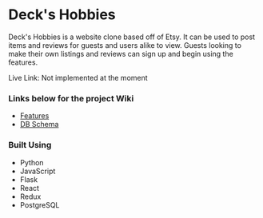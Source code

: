 # Deck's Hobbies

Deck's Hobbies is a website clone based off of Etsy. It can be used to post items and reviews for guests and users alike to view. 
Guests looking to make their own listings and reviews can sign up and begin using the features.

Live Link: Not implemented at the moment

### Links below for the project Wiki
- [Features](https://github.com/anwersaad0/Etsy-Clone/wiki/Project-Features)
- [DB Schema](https://github.com/anwersaad0/Etsy-Clone/blob/main/EtsyCloneDBD.png)

### Built Using
- Python
- JavaScript
- Flask
- React
- Redux
- PostgreSQL
